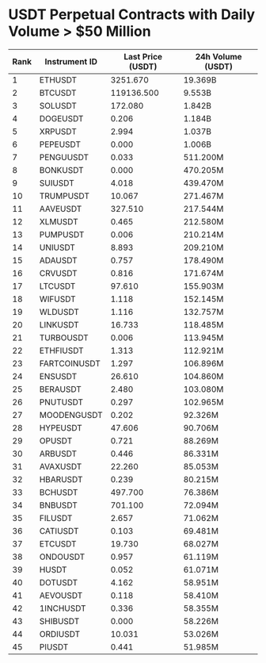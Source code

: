 # USDT Perpetual Contracts with Daily Volume > $50 Million

| Rank | Instrument ID | Last Price (USDT) | 24h Volume (USDT) |
|------|---------------|-------------------|-------------------|
| 1 | ETHUSDT | 3251.670 | 19.369B |
| 2 | BTCUSDT | 119136.500 | 9.553B |
| 3 | SOLUSDT | 172.080 | 1.842B |
| 4 | DOGEUSDT | 0.206 | 1.184B |
| 5 | XRPUSDT | 2.994 | 1.037B |
| 6 | PEPEUSDT | 0.000 | 1.006B |
| 7 | PENGUUSDT | 0.033 | 511.200M |
| 8 | BONKUSDT | 0.000 | 470.205M |
| 9 | SUIUSDT | 4.018 | 439.470M |
| 10 | TRUMPUSDT | 10.067 | 271.467M |
| 11 | AAVEUSDT | 327.510 | 217.544M |
| 12 | XLMUSDT | 0.465 | 212.580M |
| 13 | PUMPUSDT | 0.006 | 210.214M |
| 14 | UNIUSDT | 8.893 | 209.210M |
| 15 | ADAUSDT | 0.757 | 178.490M |
| 16 | CRVUSDT | 0.816 | 171.674M |
| 17 | LTCUSDT | 97.610 | 155.903M |
| 18 | WIFUSDT | 1.118 | 152.145M |
| 19 | WLDUSDT | 1.116 | 132.757M |
| 20 | LINKUSDT | 16.733 | 118.485M |
| 21 | TURBOUSDT | 0.006 | 113.945M |
| 22 | ETHFIUSDT | 1.313 | 112.921M |
| 23 | FARTCOINUSDT | 1.297 | 106.896M |
| 24 | ENSUSDT | 26.610 | 104.860M |
| 25 | BERAUSDT | 2.480 | 103.080M |
| 26 | PNUTUSDT | 0.297 | 102.965M |
| 27 | MOODENGUSDT | 0.202 | 92.326M |
| 28 | HYPEUSDT | 47.606 | 90.706M |
| 29 | OPUSDT | 0.721 | 88.269M |
| 30 | ARBUSDT | 0.446 | 86.331M |
| 31 | AVAXUSDT | 22.260 | 85.053M |
| 32 | HBARUSDT | 0.239 | 80.215M |
| 33 | BCHUSDT | 497.700 | 76.386M |
| 34 | BNBUSDT | 701.100 | 72.094M |
| 35 | FILUSDT | 2.657 | 71.062M |
| 36 | CATIUSDT | 0.103 | 69.481M |
| 37 | ETCUSDT | 19.730 | 68.027M |
| 38 | ONDOUSDT | 0.957 | 61.119M |
| 39 | HUSDT | 0.052 | 61.071M |
| 40 | DOTUSDT | 4.162 | 58.951M |
| 41 | AEVOUSDT | 0.118 | 58.410M |
| 42 | 1INCHUSDT | 0.336 | 58.355M |
| 43 | SHIBUSDT | 0.000 | 58.226M |
| 44 | ORDIUSDT | 10.031 | 53.026M |
| 45 | PIUSDT | 0.441 | 51.985M |
